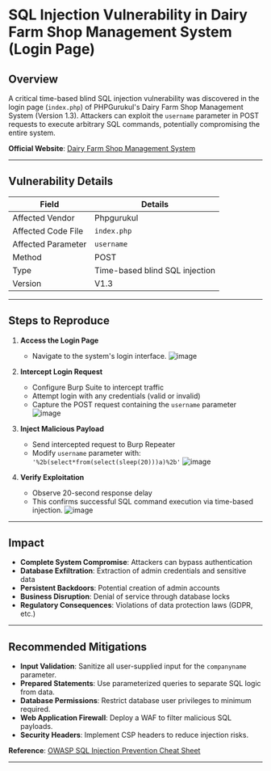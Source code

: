 # SQL Injection Vulnerability in Dairy Farm Shop Management System (Login Page)

## Overview
A critical time-based blind SQL injection vulnerability was discovered in the login page (`index.php`) of PHPGurukul's Dairy Farm Shop Management System (Version 1.3). Attackers can exploit the `username` parameter in POST requests to execute arbitrary SQL commands, potentially compromising the entire system.

**Official Website**: [Dairy Farm Shop Management System](https://phpgurukul.com/dairy-farm-shop-management-system-using-php-and-mysql/)

---

## Vulnerability Details
| **Field**           | **Details**                                                                 |
|---------------------|-----------------------------------------------------------------------------|
| Affected Vendor     | Phpgurukul                                                                 |
| Affected Code File  | `index.php`                                                                |
| Affected Parameter  | `username`                                                                 |
| Method              | POST                                                                       |
| Type                | Time-based blind SQL injection                                            |
| Version             | V1.3                                                                      |

---

## Steps to Reproduce

1. **Access the Login Page**
   - Navigate to the system's login interface.
    ![image](https://github.com/user-attachments/assets/e3e182be-30d5-4151-a554-1e1227122a1f)

2. **Intercept Login Request**
   - Configure Burp Suite to intercept traffic
   - Attempt login with any credentials (valid or invalid)
   - Capture the POST request containing the `username` parameter
    ![image](https://github.com/user-attachments/assets/7bc0ea7c-0dc0-4610-bfdc-5f1b2e788aac)

3. **Inject Malicious Payload**
   - Send intercepted request to Burp Repeater
   - Modify `username` parameter with:  
     `'%2b(select*from(select(sleep(20)))a)%2b'`
    ![image](https://github.com/user-attachments/assets/affb458c-990a-49ac-88ef-776b27aa10bb)

4. **Verify Exploitation**
   - Observe 20-second response delay
   - This confirms successful SQL command execution via time-based injection.
   ![image](https://github.com/user-attachments/assets/0e983a74-091c-41cd-bb23-bc10c584a2bd)

---

## Impact
- **Complete System Compromise**: Attackers can bypass authentication
- **Database Exfiltration**: Extraction of admin credentials and sensitive data
- **Persistent Backdoors**: Potential creation of admin accounts
- **Business Disruption**: Denial of service through database locks
- **Regulatory Consequences**: Violations of data protection laws (GDPR, etc.)

---

## Recommended Mitigations
- **Input Validation**: Sanitize all user-supplied input for the `companyname` parameter.
- **Prepared Statements**: Use parameterized queries to separate SQL logic from data.
- **Database Permissions**: Restrict database user privileges to minimum required.
- **Web Application Firewall**: Deploy a WAF to filter malicious SQL payloads.
- **Security Headers**: Implement CSP headers to reduce injection risks.

**Reference**: [OWASP SQL Injection Prevention Cheat Sheet](https://cheatsheetseries.owasp.org/cheatsheets/SQL_Injection_Prevention_Cheat_Sheet.html)

---


